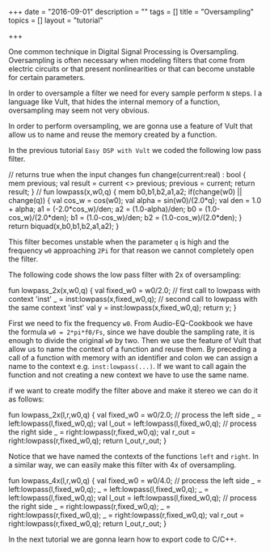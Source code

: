 +++
date = "2016-09-01"
description = ""
tags = []
title = "Oversampling"
topics = []
layout = "tutorial"

+++

One common technique in Digital Signal Processing is Oversampling. Oversampling is often necessary when modeling filters that come from electric circuits or that present nonlinearities or that can become unstable for certain parameters.

In order to oversample a filter we need for every sample perform `N` steps. I a language like Vult, that hides the internal memory of a function, oversampling may seem not very obvious.

In order to perform oversampling, we are gonna use a feature of Vult that allow us to name and reuse the memory created by a function.

In the previous tutorial `Easy DSP with Vult` we coded the following low pass filter.

<div class="vult_code" id="tut4-1"> // returns true when the input changes
fun change(current:real) : bool {
   mem previous;
   val result = current <> previous;
   previous = current;
   return result;
}
//
fun lowpass(x,w0,q) {
    mem b0,b1,b2,a1,a2;
    if(change(w0) || change(q)) {
        val cos_w = cos(w0);
        val alpha = sin(w0)/(2.0*q);
        val den =  1.0 + alpha;
        a1 = (-2.0*cos_w)/den;
        a2 = (1.0-alpha)/den;
        b0 = (1.0-cos_w)/(2.0*den);
        b1 = (1.0-cos_w)/den;
        b2 = (1.0-cos_w)/(2.0*den);
    }
    return biquad(x,b0,b1,b2,a1,a2);
}
</div>

This filter becomes unstable when the parameter `q` is high and the frequency `w0` approaching `2Pi` for that reason we cannot completely open the filter.

The following code shows the low pass filter with 2x of oversampling:

<div class="vult_code" id="tut4-2">fun lowpass_2x(x,w0,q) {
    val fixed_w0 = w0/2.0;
    // first call to lowpass with context 'inst'
    _  = inst:lowpass(x,fixed_w0,q);
    // second call to lowpass with the same context 'inst'
    val y = inst:lowpass(x,fixed_w0,q);
    return y;
}
</div>

First we need to fix the frequency `w0`. From Audio-EQ-Cookbook we have the formula `w0 = 2*pi*f0/Fs`, since we have double the sampling rate, it is enough to divide the original `w0` by two. Then we use the feature of Vult that allow us to name the context of a function and reuse them. By preceding a call of a function with memory with an identifier and colon we can assign a name to the context e.g. `inst:lowpass(...)`. If we want to call again the function and not creating a new context we have to use the same name.

if we want to create modify the filter above and make it stereo we can do it as follows:

<div class="vult_code" id="tut4-3">fun lowpass_2x(l,r,w0,q) {
    val fixed_w0 = w0/2.0;
    // process the left side
    _         = left:lowpass(l,fixed_w0,q);
    val l_out = left:lowpass(l,fixed_w0,q);
    // process the right side
    _         = right:lowpass(r,fixed_w0,q);
    val r_out = right:lowpass(r,fixed_w0,q);
    return l_out,r_out;
}
</div>

Notice that we have named the contexts of the functions `left` and `right`. In a similar way, we can easily make this filter with 4x of oversampling.

<div class="vult_code" id="tut4-4">fun lowpass_4x(l,r,w0,q) {
    val fixed_w0 = w0/4.0;
    // process the left side
    _         = left:lowpass(l,fixed_w0,q);
    _         = left:lowpass(l,fixed_w0,q);
    _         = left:lowpass(l,fixed_w0,q);
    val l_out = left:lowpass(l,fixed_w0,q);
    // process the right side
    _         = right:lowpass(r,fixed_w0,q);
    _         = right:lowpass(r,fixed_w0,q);
    _         = right:lowpass(r,fixed_w0,q);
    val r_out = right:lowpass(r,fixed_w0,q);
    return l_out,r_out;
}
</div>

In the next tutorial we are gonna learn how to export code to C/C++.

<script type="text/javascript" src="../../javascripts/external/ace/ace.js"></script>
<script type="text/javascript" src="../../javascripts/main.js"></script>
